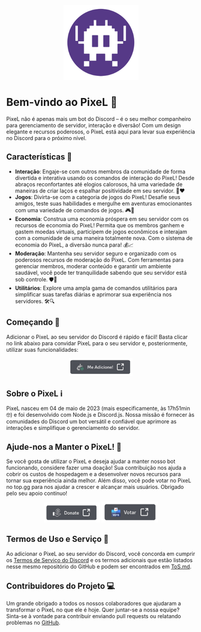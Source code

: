 <p align="center">
  <img src="/images/pixel_logo.png" alt="PixeL Logo" width="200">
</p>

<h1>Bem-vindo ao PixeL 🚀</h1>

<p align="left">PixeL não é apenas mais um bot do Discord – é o seu melhor companheiro para gerenciamento de servidor, interação e diversão! Com um design elegante e recursos poderosos, o PixeL está aqui para levar sua experiência no Discord para o próximo nível.</p> 

<h2>Características 🎉</h2>

- **Interação**: Engaje-se com outros membros da comunidade de forma divertida e interativa usando os comandos de interação do PixeL! Desde abraços reconfortantes até elogios calorosos, há uma variedade de maneiras de criar laços e espalhar positividade em seu servidor. 🤝❤️
- **Jogos**: Divirta-se com a categoria de jogos do PixeL! Desafie seus amigos, teste suas habilidades e mergulhe em aventuras emocionantes com uma variedade de comandos de jogos. 🎮🎲
- **Economia**: Construa uma economia próspera em seu servidor com os recursos de economia do PixeL! Permita que os membros ganhem e gastem moedas virtuais, participem de jogos econômicos e interajam com a comunidade de uma maneira totalmente nova. Com o sistema de economia do PixeL, a diversão nunca para! 💰📈
- **Moderação**: Mantenha seu servidor seguro e organizado com os poderosos recursos de moderação do PixeL. Com ferramentas para gerenciar membros, moderar conteúdo e garantir um ambiente saudável, você pode ter tranquilidade sabendo que seu servidor está sob controle. 🛡️🔨
- **Utilitários**: Explore uma ampla gama de comandos utilitários para simplificar suas tarefas diárias e aprimorar sua experiência nos servidores. 🛠️🔍

<h2>Começando 🚀</h2>

<p align="left">Adicionar o PixeL ao seu servidor do Discord é rápido e fácil! Basta clicar no link abaixo para convidar PixeL para o seu servidor e, posteriormente, utilizar suas funcionalidades: </p>

<p align="center">
  <a href="https://discord.com/api/oauth2/authorize?client_id=1103785889668284477&scope=applications.commands+bot"><img src="images/addbot_btn.png" alt="Add PixeL in Your Server" width="170"></a>
</p>

<h2>Sobre o PixeL ℹ️</h2>

<p align="left">PixeL nasceu em 04 de maio de 2023 (mais especificamente, às 17h51min 🤓) e foi desenvolvido com Node.js e Discord.js. Nossa missão é fornecer às comunidades do Discord um bot versátil e confiável que aprimore as interações e simplifique o gerenciamento do servidor.</p> 

<h2>Ajude-nos a Manter o PixeL! 💖</h2>

<p align="left">Se você gosta de utilizar o PixeL e deseja ajudar a manter nosso bot funcionando, considere fazer uma doação! Sua contribuição nos ajuda a cobrir os custos de hospedagem e a desenvolver novos recursos para tornar sua experiência ainda melhor. Além disso, você pode votar no PixeL no top.gg para nos ajudar a crescer e alcançar mais usuários. Obrigado pelo seu apoio contínuo!</p>

<p align="center">
  <a href="https://link.mercadopago.com.br/pixelbot"><img src="/images/donate_btn.png" alt="Donate for PixeL" width="150"></a>
  <a href="https://top.gg/bot/1103785889668284477/vote"><img src="/images/vote_btn.png" alt="Vote on Top.gg" width="150"></a>
</p>

<h2>Termos de Uso e Serviço 📜</h2>

Ao adicionar o PixeL ao seu servidor do Discord, você concorda em cumprir os [Termos de Serviço do Discord](https://discord.com/terms) e os termos adicionais que estão listados nesse mesmo repositório do GitHub e podem ser encontrados em [ToS.md](https://github.com/emptydev1/PixeL/blob/main/ToS.md).

<h2>Contribuidores do Projeto 💻</h2>

Um grande obrigado a todos os nossos colaboradores que ajudaram a transformar o PixeL no que ele é hoje. Quer juntar-se a nossa equipe? Sinta-se à vontade para contribuir enviando pull requests ou relatando problemas no [GitHub](https://github.com/emptydev1/pixel).

